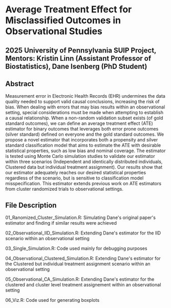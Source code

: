 # Average Treatment Effect for Misclassified Outcomes in Observational Studies

## 2025 University of Pennsylvania SUIP Project, Mentors: Kristin Linn (Assistant Professor of Biostatistics), Dane Isenberg (PhD Student)

## Abstract
Measurement error in Electronic Health Records (EHR) undermines the data quality needed to support valid causal conclusions, increasing the risk of bias. When dealing with errors that may bias results within an observational setting, special considerations must be made when attempting to establish a causal relationship. When a non-random validation subset exists (of gold standard outcomes), we can define an average treatment effect (ATE) estimator for binary outcomes that leverages both error prone outcomes (silver standard) defined on everyone and the gold standard outcomes. We propose a novel estimator that incorporates both a propensity and silver standard classification model that aims to estimate the ATE with desirable statistical properties, such as low bias and nominal coverage. The estimator is tested using Monte Carlo simulation studies to validate our estimator within three scenarios (Independent and identically distributed individuals, Clustered data but individual treatment assignment). Our results show that our estimator adequately reaches our desired statistical properties regardless of the scenario, but is sensitive to classification model misspecification. This estimator extends previous work on ATE estimators from cluster randomized trials to observational settings.

## File Description

01_Ranomized_Cluster_Simulation.R: Simulating Dane's original paper's estimator and finding if similar results were achieved

02_Observational_IID_Simulation.R: Extending Dane's estimator for the IID scenario within an observational setting

03_Single_Simulation.R: Code used mainly for debugging purposes

04_Observational_Clustered_Simulation.R: Extending Dane's estimator for the Clustered but individual treatment assignment scenario within an observational setting

05_Observational_CA_Simulation.R: Extending Dane's estimator for the clustered and cluster level treatment assignement within an observational setting

06_Viz.R: Code used for generating boxplots


